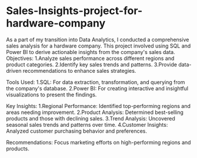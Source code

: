 # Sales-Insights-project-for-hardware-company
As a part of my transition into Data Analytics, I conducted a comprehensive sales analysis for a hardware company. This project involved using SQL and Power BI to derive actionable insights from the company's sales data.
Objectives:
1.Analyze sales performance across different regions and product categories.
2.Identify key sales trends and patterns.
3.Provide data-driven recommendations to enhance sales strategies.

Tools Used:
1.SQL: For data extraction, transformation, and querying from the company's database.
2.Power BI: For creating interactive and insightful visualizations to present the findings.

Key Insights:
1.Regional Performance: Identified top-performing regions and areas needing improvement.
2.Product Analysis: Determined best-selling products and those with declining sales.
3.Trend Analysis: Uncovered seasonal sales trends and patterns over time.
4.Customer Insights: Analyzed customer purchasing behavior and preferences.

Recommendations:
Focus marketing efforts on high-performing regions and products.
